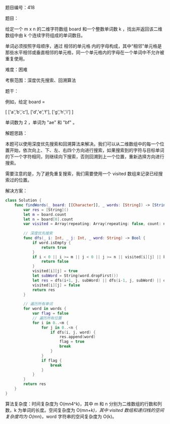 题目编号：418

题目： 

给定一个 m x n 的二维字符数组 board 和一个整数单词数 k ，找出并返回该二维数组中由 k 个连续字符组成的单词数目。

单词必须按照字母顺序，通过 相邻的单元格 内的字母构成，其中“相邻”单元格是那些水平相邻或垂直相邻的单元格，同一个单元格内的字母在一个单词中不允许被重复使用。

难度：困难

考察范围：深度优先搜索、回溯算法

题干：

例如，给定 board = 

[
  ['a','b','c'],
  ['d','e','f'],
  ['g','h','i']
]

单词数为 2 ，单词为 "ae" 和 "bf" 。

解题思路：

本题可以使用深度优先搜索和回溯算法来解决。我们可以从二维数组中的每一个位置开始，依次向上、下、左、右四个方向进行搜索，如果搜索到的字符与目标单词的下一个字符相同，则继续向下搜索，否则回溯到上一个位置，重新选择方向进行搜索。

需要注意的是，为了避免重复搜索，我们需要使用一个 visited 数组来记录已经搜索过的位置。

解决方案：

```swift
class Solution {
    func findWords(_ board: [[Character]], _ words: [String]) -> [String] {
        var res = [String]()
        let m = board.count
        let n = board[0].count
        var visited = Array(repeating: Array(repeating: false, count: n), count: m)
        
        // 深度优先搜索
        func dfs(_ i: Int, _ j: Int, _ word: String) -> Bool {
            if word.isEmpty {
                return true
            }
            if i < 0 || i >= m || j < 0 || j >= n || visited[i][j] || board[i][j] != word.first! {
                return false
            }
            visited[i][j] = true
            let subWord = String(word.dropFirst())
            let res = dfs(i+1, j, subWord) || dfs(i-1, j, subWord) || dfs(i, j+1, subWord) || dfs(i, j-1, subWord)
            visited[i][j] = false
            return res
        }
        
        // 遍历所有单词
        for word in words {
            var flag = false
            // 遍历所有位置
            for i in 0..<m {
                for j in 0..<n {
                    if dfs(i, j, word) {
                        res.append(word)
                        flag = true
                        break
                    }
                }
                if flag {
                    break
                }
            }
        }
        return res
    }
}
```

算法复杂度：时间复杂度为 O(m*n*4^k)，其中 m 和 n 分别为二维数组的行数和列数，k 为单词的长度。空间复杂度为 O(m*n+k)，其中 visited 数组和递归栈的空间复杂度均为 O(m*n)，word 字符串的空间复杂度为 O(k)。